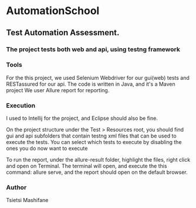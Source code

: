 # AutomationSchool
## Test Automation Assessment.
### The project tests both web and api, using testng framework

### Tools
For the this project, we used Selenium Webdriver for our gui(web) tests and RESTassured for our api.
The code is written in Java, and it's a Maven project
We user Allure report for reporting.

### Execution
I used to Intellij for the project, and Eclipse should also be fine.

On the project structure under the Test > Resources root, you should find gui and api subfolders that contain testng xml files that can be used to execute the tests. You can select which tests to execute by disabling the ones you do now want to execute

To run the report, under the allure-result folder, highlight the files, right click and open on Terminal. The terminal will open, and execute the this command: allure serve, and the report should open on the default browser.

### Author
Tsietsi Mashifane




